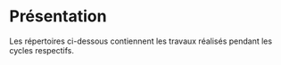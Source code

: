 # Présentation
Les répertoires ci-dessous contiennent les travaux réalisés pendant les cycles respectifs.
